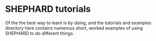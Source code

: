 # SHEPHARD tutorials

Of the the best way to learn is by doing, and the tutorials and examples directory here contains numerous short, worked examples of using SHEPHARD to do different things.